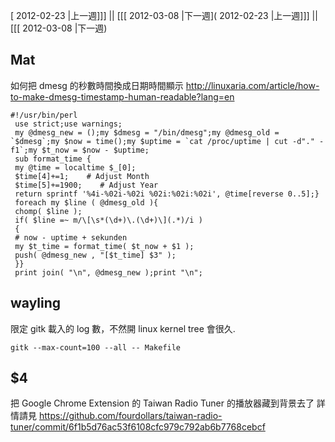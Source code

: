[ 2012-02-23 |上一週]]] || [[[ 2012-03-08 |下一週]( 2012-02-23 |上一週]]] || [[[ 2012-03-08 |下一週)

## Mat

如何把 dmesg 的秒數時間換成日期時間顯示
<http://linuxaria.com/article/how-to-make-dmesg-timestamp-human-readable?lang=en>

    #!/usr/bin/perl
     use strict;use warnings;
     my @dmesg_new = ();my $dmesg = "/bin/dmesg";my @dmesg_old = `$dmesg`;my $now = time();my $uptime = `cat /proc/uptime | cut -d"." -f1`;my $t_now = $now - $uptime;
     sub format_time {
     my @time = localtime $_[0];
     $time[4]+=1;    # Adjust Month
     $time[5]+=1900;    # Adjust Year
     return sprintf '%4i-%02i-%02i %02i:%02i:%02i', @time[reverse 0..5];}
     foreach my $line ( @dmesg_old ){
     chomp( $line );
     if( $line =~ m/\[\s*(\d+)\.(\d+)\](.*)/i )
     {
     # now - uptime + sekunden
     my $t_time = format_time( $t_now + $1 );
     push( @dmesg_new , "[$t_time] $3" );
     }}
     print join( "\n", @dmesg_new );print "\n";


## wayling

限定 gitk 載入的 log 數，不然開 linux kernel tree 會很久.

    gitk --max-count=100 --all -- Makefile


## $4

把 Google Chrome Extension 的 Taiwan Radio Tuner 的播放器藏到背景去了
詳情請見 <https://github.com/fourdollars/taiwan-radio-tuner/commit/6f1b5d76ac53f6108cfc979c792ab6b7768cebcf>